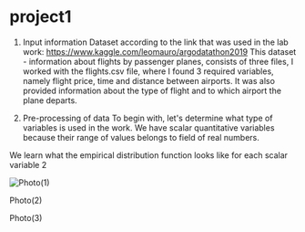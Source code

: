 # project1

1. Input information
Dataset according to the link that was used in the lab work:
https://www.kaggle.com/leomauro/argodatathon2019
This dataset - information about flights by passenger planes, consists of
three files, I worked with the flights.csv file, where I found 3 required variables,
namely flight price, time and distance between airports. It was also provided
information about the type of flight and to which airport the plane departs.

2. Pre-processing of data
To begin with, let's determine what type of variables is used in the work.
We have scalar quantitative variables because their range of values belongs to
field of real numbers.

We learn what the empirical distribution function looks like for each scalar
variable
2

![Photo(1)](image.)

Photo(2)

Photo(3)
